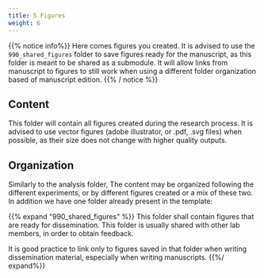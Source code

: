 ```yaml
---
title: 5 Figures
weight: 6
---
```


{{% notice info%}}
Here comes figures you created. It is advised to use the `990_shared_figures` folder to save figures ready for the manuscript,
as this folder is meant to be shared as a submodule.
It will allow links from manuscript to figures to still work when using a different folder organization based of manuscript edition.
{{% / notice %}}

## Content

This folder will contain all figures created during the research process. It is advised to use vector figures (adobe illustrator,
or .pdf, .svg files) when possible, as their size does not change with higher quality outputs.

## Organization

Similarly to the analysis folder, The content may be organized following the different
experiments, or by different figures created or a mix of
these two. In addition we have one folder already present in
the template:

{{% expand "990_shared_figures" %}}
This folder shall contain figures that are ready for dissemination.
This folder is usually shared with other lab members, in order to obtain feedback.

It is good practice to link only to figures saved in that folder when writing dissemination material, especially when writing manuscripts.
{{%/  expand%}}
